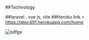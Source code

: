 
##Technology 

##laravel , vue js, vite 
##Heroku link = https://qtec491.herokuapp.com/home



![sdfga](https://user-images.githubusercontent.com/52754507/195999468-e52fb3fe-31fc-48c1-82e7-7de5b97f6725.png)
